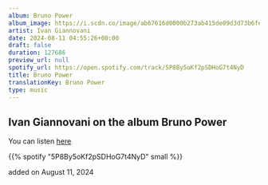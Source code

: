 ```yaml
---
album: Bruno Power
album_image: https://i.scdn.co/image/ab67616d0000b273ab415de09d3d73b6fe52b250
artist: Ivan Giannovani
date: 2024-08-11 04:55:26+00:00
draft: false
duration: 127686
preview_url: null
spotify_url: https://open.spotify.com/track/5P8By5oKf2pSDHoG7t4NyD
title: Bruno Power
translationKey: Bruno Power
type: music
---
```


## Ivan Giannovani on the album Bruno Power

You can listen [here](https://open.spotify.com/track/5P8By5oKf2pSDHoG7t4NyD)

{{% spotify "5P8By5oKf2pSDHoG7t4NyD" small %}}

added on August 11, 2024